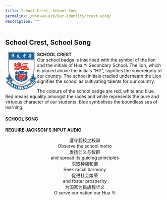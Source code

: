 ```yaml
---
title: School Crest, School Song
permalink: /who-we-are/Our-Identity/crest-song/
description: ""
---
```

## School Crest, School Song

<img src="/images/crest.png" style="width:20%" align="left">

**SCHOOL CREST**<br>
Our school badge is inscribed with the symbol of the lion and the initials of Hua Yi Secondary School. The lion, which is placed above the initials “HY”, signifies the sovereignty of our country. The school initials cradled underneath the Lion signifies the school as cultivating talents for our country.

The colours of the school badge are red, white and blue. Red means equality amongst the races and white represents the pure and virtuous character of our students. Blue symbolises the boundless sea of learning.

#### SCHOOL SONG

**REQUIRE JACKSON'S INPUT AUDIO**

<p align="center">
遵守我校之校训<br>
Observe the school motto<br>
发扬仁义与智群<br>
and spread its guiding principles<br>
求取种族和谐<br>
Seek racial harmony<br>
促进社会繁荣<br>
and foster prosperity<br>
为国家为民族我华义<br>
O serve our nation our Hua Yi
</p>
